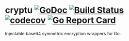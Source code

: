 # cryptu [![GoDoc](https://godoc.org/github.com/clavoie/cryptu?status.svg)](http://godoc.org/github.com/clavoie/cryptu) [![Build Status](https://travis-ci.org/clavoie/cryptu.svg?branch=master)](https://travis-ci.org/clavoie/cryptu) [![codecov](https://codecov.io/gh/clavoie/cryptu/branch/master/graph/badge.svg)](https://codecov.io/gh/clavoie/cryptu) [![Go Report Card](https://goreportcard.com/badge/github.com/clavoie/cryptu)](https://goreportcard.com/report/github.com/clavoie/cryptu)

Injectable base64 symmetric encryption wrappers for Go.
